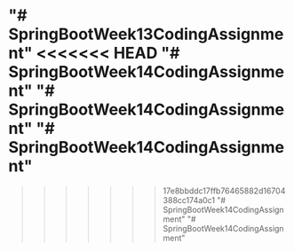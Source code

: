 "# SpringBootWeek13CodingAssignment" 
<<<<<<< HEAD
"# SpringBootWeek14CodingAssignment" 
"# SpringBootWeek14CodingAssignment" 
"# SpringBootWeek14CodingAssignment" 
=======

>>>>>>> 17e8bbddc17ffb76465882d16704388cc174a0c1
"# SpringBootWeek14CodingAssignment" 
"# SpringBootWeek14CodingAssignment" 
